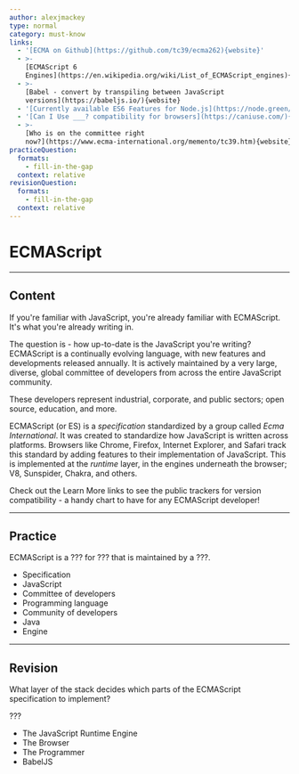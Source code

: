```yaml
---
author: alexjmackey
type: normal
category: must-know
links:
  - '[ECMA on Github](https://github.com/tc39/ecma262){website}'
  - >-
    [ECMAScript 6
    Engines](https://en.wikipedia.org/wiki/List_of_ECMAScript_engines){website}
  - >-
    [Babel - convert by transpiling between JavaScript
    versions](https://babeljs.io/){website}
  - '[Currently available ES6 Features for Node.js](https://node.green/){website}'
  - '[Can I Use ___? compatibility for browsers](https://caniuse.com/){website}'
  - >-
    [Who is on the committee right
    now?](https://www.ecma-international.org/memento/tc39.htm){website}
practiceQuestion:
  formats:
    - fill-in-the-gap
  context: relative
revisionQuestion:
  formats:
    - fill-in-the-gap
  context: relative
---
```


# ECMAScript


---

## Content

If you're familiar with JavaScript, you're already familiar with ECMAScript. It's what you're already writing in. 

The question is - how up-to-date is the JavaScript you're writing? ECMAScript is a continually evolving language, with new features and developments released annually. It is actively maintained by a very large, diverse, global committee of developers from across the entire JavaScript community. 

These developers represent industrial, corporate, and public sectors; open source, education, and more.

ECMAScript (or ES) is a *specification* standardized by a group called *Ecma International*. It was created to standardize how JavaScript is written across platforms. Browsers like Chrome, Firefox, Internet Explorer, and Safari track this standard by adding features to their implementation of JavaScript. This is implemented at the *runtime* layer, in the engines underneath the browser; V8, Sunspider, Chakra, and others.

Check out the Learn More links to see the public trackers for version compatibility - a handy chart to have for any ECMAScript developer!


---

## Practice

ECMAScript is a ??? for ??? that is maintained by a ???.

- Specification
- JavaScript
- Committee of developers
- Programming language
- Community of developers
- Java
- Engine


---

## Revision

What layer of the stack decides which parts of the ECMAScript specification to implement?

???

- The JavaScript Runtime Engine
- The Browser
- The Programmer
- BabelJS
